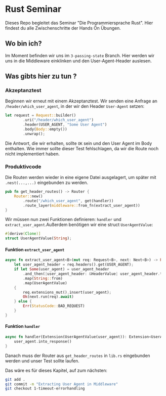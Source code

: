 # Rust Seminar

Dieses Repo begleitet das Seminar "Die Programmiersprache Rust".
Hier findest du alle Zwischenschritte der Hands On Übungen.

## Wo bin ich?

Im Moment befinden wir uns im `3-passing-state` Branch. Hier werden wir uns in die Middleware einklinken und den User-Agent-Header auslesen.

## Was gibts hier zu tun ?

### Akzeptanztest

Beginnen wir erneut mit einem Akzeptanztest. Wir senden eine Anfrage an `/header/which_user_agent`, in der wir den Header `User-Agent` setzen:

```rust
let request = Request::builder()
        .uri("/header/which_user_agent")
        .header(USER_AGENT, "Some User Agent")
        .body(Body::empty())
        .unwrap();
```

Die Antwort, die wir erhalten, sollte `OK` sein und den User Agent im Body enthalten.
Wie immer sollte dieser Test fehlschlagen, da wir die Route noch nicht implementiert haben.

### Produktivcode

Die Routen werden wieder in eine eigene Datei ausgelagert, um später mit `.nest(...,...)` eingebunden zu werden.

```rust
pub fn get_header_routes() -> Router {
    Router::new()
        .route("/which_user_agent", get(handler))
        .route_layer(middleware::from_fn(extract_user_agent))
}
```

Wir müssen nun zwei Funktionen definieren: `handler` und `extract_user_agent`.Außerdem benötigen wir eine struct `UserAgentValue`:

```rust
#[derive(Clone)]
struct UserAgentValue(String);
```

#### Funktion `extract_user_agent`

```rust
async fn extract_user_agent<B>(mut req: Request<B>, next: Next<B>) -> Result<Response, StatusCode> {
    let user_agent_header = req.headers().get(USER_AGENT);
    if let Some(user_agent) = user_agent_header
        .and_then(|user_agent_header: &HeaderValue| user_agent_header.to_str().ok())
        .map(String::from)
        .map(UserAgentValue)
    {
        req.extensions_mut().insert(user_agent);
        Ok(next.run(req).await)
    } else {
        Err(StatusCode::BAD_REQUEST)
    }
}
```

#### Funktion `handler`

```rust
async fn handler(Extension(UserAgentValue(user_agent)): Extension<UserAgentValue>) -> Response {
    user_agent.into_response()
}
```

Danach muss der Router aus `get_header_routes` in `lib.rs` eingebunden werden und unser Test sollte laufen.

Das wäre es für dieses Kapitel, auf zum nächsten:

```bash
git add .
git commit -m "Extracting User Agent in Middleware"
git checkout 1-timeout-errorhandling
```
